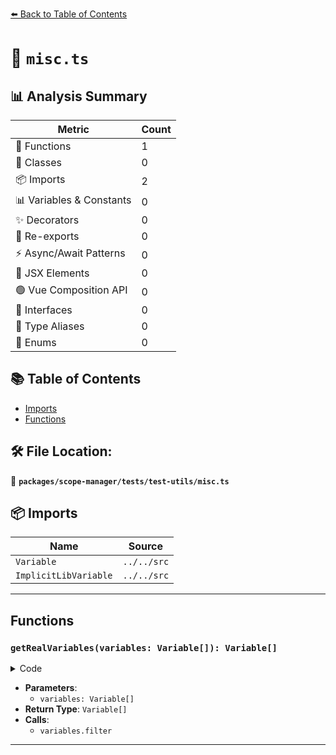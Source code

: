 [⬅️ Back to Table of Contents](../../../../index.md)

# 📄 `misc.ts`

## 📊 Analysis Summary

| Metric | Count |
|--------|-------|
| 🔧 Functions | 1 |
| 🧱 Classes | 0 |
| 📦 Imports | 2 |
| 📊 Variables & Constants | 0 |
| ✨ Decorators | 0 |
| 🔄 Re-exports | 0 |
| ⚡ Async/Await Patterns | 0 |
| 💠 JSX Elements | 0 |
| 🟢 Vue Composition API | 0 |
| 📐 Interfaces | 0 |
| 📑 Type Aliases | 0 |
| 🎯 Enums | 0 |

## 📚 Table of Contents

- [Imports](#imports)
- [Functions](#functions)

## 🛠️ File Location:
📂 **`packages/scope-manager/tests/test-utils/misc.ts`**

## 📦 Imports

| Name | Source |
|------|--------|
| `Variable` | `../../src` |
| `ImplicitLibVariable` | `../../src` |


---

## Functions

### `getRealVariables(variables: Variable[]): Variable[]`

<details><summary>Code</summary>

```ts
export function getRealVariables(variables: Variable[]): Variable[] {
  return variables.filter(v => !(v instanceof ImplicitLibVariable));
}
```
</details>

- **Parameters**:
  - `variables: Variable[]`
- **Return Type**: `Variable[]`
- **Calls**:
  - `variables.filter`

---